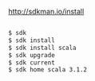 http://sdkman.io/install

```sh

$ sdk
$ sdk install
$ sdk install scala
$ sdk upgrade
$ sdk current
$ sdk home scala 3.1.2
```
